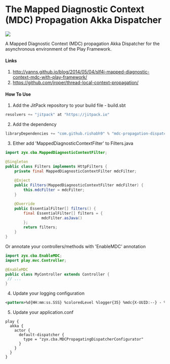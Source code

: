 The Mapped Diagnostic Context (MDC) Propagation Akka Dispatcher
=============

[![](https://jitpack.io/v/rishabh9/mdc-propagation-dispatcher.svg)](https://jitpack.io/#rishabh9/mdc-propagation-dispatcher)

A Mapped Diagnostic Context (MDC) propagation Akka Dispatcher for the asynchronous environment of the Play Framework.

#### Links
1. http://yanns.github.io/blog/2014/05/04/slf4j-mapped-diagnostic-context-mdc-with-play-framework/
2. https://github.com/jroper/thread-local-context-propagation/

#### How To Use

1. Add the JitPack repository to your build file - build.sbt
```scala
resolvers += "jitpack" at "https://jitpack.io"
```
2. Add the dependency
```scala
libraryDependencies += "com.github.rishabh9" % "mdc-propagation-dispatcher" % "v0.0.2"	
```

3. Either add 'MappedDiagnosticContextFilter' to Filters.java
```java
import zyx.cba.MappedDiagnosticContextFilter;

@Singleton
public class Filters implements HttpFilters {
    private final MappedDiagnosticContextFilter mdcFilter;
    
    @Inject
    public Filters(MappedDiagnosticContextFilter mdcFilter) {
        this.mdcFilter = mdcFilter;
    }

    @Override
    public EssentialFilter[] filters() {
        final EssentialFilter[] filters = {
                mdcFilter.asJava()
        };
        return filters;
    }
}
```

Or annotate your controllers/methods with 'EnableMDC' annotation
```java
import zyx.cba.EnableMDC;
import play.mvc.Controller;

@EnableMDC
public class MyController extends Controller {
 // ...
}
```

4. Update your logging configuration
```xml
<pattern>%d{HH:mm:ss.SSS} %coloredLevel %logger{35} %mdc{X-UUID:--} - %msg%n%rootException</pattern>
```

5. Update your application.conf
```hocon
play {
  akka {
    actor {
      default-dispatcher {
        type = "zyx.cba.MDCPropagatingDispatcherConfigurator"
      }
    }
  }
}
```